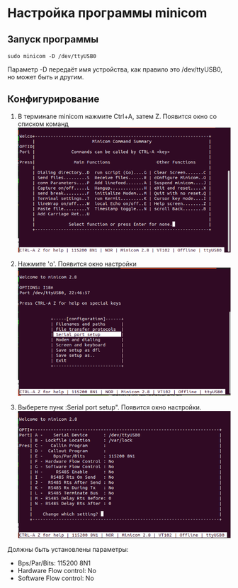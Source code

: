 # Настройка программы minicom

## Запуск программы

```
sudo minicom -D /dev/ttyUSB0
```
Параметр -D передаёт имя устройства, как правило это /dev/ttyUSB0, но может быть и другим.

## Конфигурирование

1. В терминале minicom нажмите  Ctrl+A, затем Z. Появится окно со списком команд
![](./minicom_1.png)

2. Нажмите 'o'. Появится окно настройки
![](./minicom_2.png)

3. Выберете пунк :Serial port setup". Появится окно настройки. 
![](./minicom_3.png)

  Должны быть установлены параметры:
* Bps/Par/Bits: 115200 8N1
* Hardware Flow control: No
* Software Flow control: No
    

